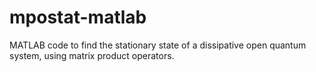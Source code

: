 # mpostat-matlab
MATLAB code to find the stationary state of a dissipative open quantum system, using matrix product operators.
